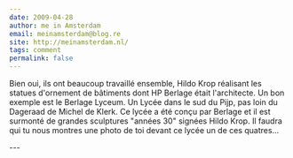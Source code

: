 ```yaml
---
date: 2009-04-28
author: me in Amsterdam
email: meinamsterdam@blog.re
site: http://meinamsterdam.nl/
tags: comment
permalink: false
---
```


<p>
Bien oui, ils ont beaucoup travaillé ensemble, Hildo Krop réalisant les statues d'ornement de bâtiments dont HP Berlage était l'architecte. Un bon exemple est le Berlage Lyceum. Un Lycée dans le sud du Pijp, pas loin du Dageraad de Michel de Klerk. Ce lycée a été conçu par Berlage et il est surmonté de grandes sculptures "années 30" signées Hildo Krop. Il faudra qui tu nous montres une photo de toi devant ce lycée un de ces quatres...
</p>
---